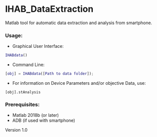 # IHAB_DataExtraction #

Matlab tool for automatic data extraction and analysis from smartphone.

### Usage: ###  

* Graphical User Interface:

```matlab
IHABdata()
```

* Command Line:

```matlab
[obj] = IHABdata([Path to data folder]);
```

* For information on Device Parameters and/or objective Data, use:
```matla
[obj].stAnalysis
```

### Prerequisites: ###
* Matlab 2018b (or later)
* ADB (if used with smartphone)

Version 1.0
